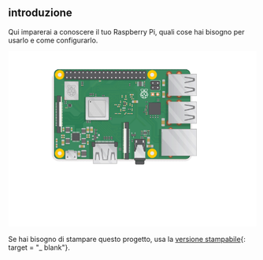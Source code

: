 ## introduzione

Qui imparerai a conoscere il tuo Raspberry Pi, quali cose hai bisogno per usarlo e come configurarlo.

![collegare il pi greco](images/pi-plug-in.gif)

Se hai bisogno di stampare questo progetto, usa la [versione stampabile](https://projects.raspberrypi.org/en/projects/aspberry-pi-setting-up/print){: target = "_ blank"}.